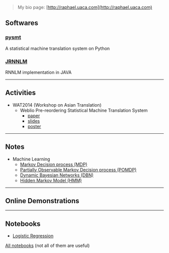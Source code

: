
> My bio page: [http://raphael.uaca.com](http://raphael.uaca.com)

Softwares
---
### <i class="icon-angle-right"></i> [pysmt](/pysmt.md)
A statistical machine translation system on Python



### <i class="icon-angle-right"></i> [JRNNLM](/jrnnlm.md)
RNNLM implementation in JAVA

------

Activities
---
- WAT2014 (Workshop on Asian Translation)
	- Weblio Pre-reordering Statistical Machine Translation System
		- [paper](/WAT2014/wat2014.paper.shu.pdf)
		- [slides](/WAT2014/wat2014.slides.shu.pdf)
		- [poster](/WAT2014/wat2014.poster.shu.pdf)

------

Notes
---
- Machine Learning
	- [Markov Decision process (MDP)](/machine_learning/markov_decision_process.md)
	- [Partially Observable Markov Decision process (POMDP)](/machine_learning/POMDP.md)
	- [Dynamic Bayesian Networks (DBN)](/machine_learning/dynamic_bayesian_networks.md)
	- [Hidden Markov Model (HMM)](/machine_learning/hidden_markov_model.md)

------

Online Demonstrations
---


------

Notebooks
---
- [Logistic Regression](http://nbviewer.ipython.org/github/zomux/notebook/blob/master/Logistic%20Regression.ipynb)

[All notebooks](http://nbviewer.ipython.org/github/zomux/notebook/tree/master) (not all of them are useful)

